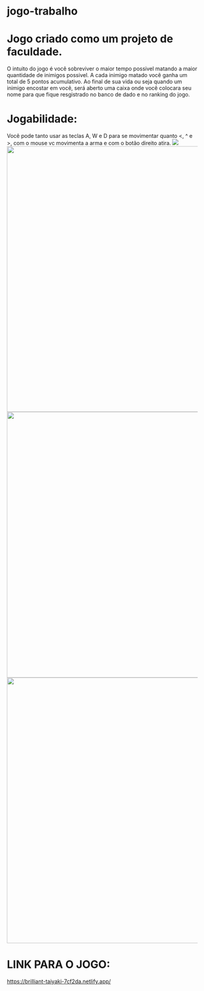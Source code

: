 # jogo-trabalho

# Jogo criado como um projeto de faculdade.
O intuito do jogo é você sobreviver o maior tempo possivel matando a maior quantidade de inimigos possivel.
A cada inimigo matado você ganha um total de 5 pontos acumulativo.
Ao final de sua vida ou seja quando um inimigo encostar em você, será aberto uma caixa onde você colocara seu nome para que fique resgistrado no banco de dado e no ranking do jogo.
# Jogabilidade:
Você pode tanto usar as teclas A, W e D para se movimentar quanto <, ^ e >, com o mouse vc movimenta a arma e com o botão direito atira.
<img src="![Captura de tela 2024-03-30 101801](https://github.com/FernandoMoreti/jogo-trabalho/assets/153198754/37b8429e-da3d-4472-84f0-9e78653271cc)
"/>
<img src="https://private-user-images.githubusercontent.com/153198754/318197969-0037cce9-971b-4f19-a619-9662fa05023f.png?jwt=eyJhbGciOiJIUzI1NiIsInR5cCI6IkpXVCJ9.eyJpc3MiOiJnaXRodWIuY29tIiwiYXVkIjoicmF3LmdpdGh1YnVzZXJjb250ZW50LmNvbSIsImtleSI6ImtleTUiLCJleHAiOjE3MTE4MDcwODIsIm5iZiI6MTcxMTgwNjc4MiwicGF0aCI6Ii8xNTMxOTg3NTQvMzE4MTk3OTY5LTAwMzdjY2U5LTk3MWItNGYxOS1hNjE5LTk2NjJmYTA1MDIzZi5wbmc_WC1BbXotQWxnb3JpdGhtPUFXUzQtSE1BQy1TSEEyNTYmWC1BbXotQ3JlZGVudGlhbD1BS0lBVkNPRFlMU0E1M1BRSzRaQSUyRjIwMjQwMzMwJTJGdXMtZWFzdC0xJTJGczMlMkZhd3M0X3JlcXVlc3QmWC1BbXotRGF0ZT0yMDI0MDMzMFQxMzUzMDJaJlgtQW16LUV4cGlyZXM9MzAwJlgtQW16LVNpZ25hdHVyZT00MGVmMzgzNjE5ZDk5YzZiNDU2MzY3YmJjYjYzZDVkODVhZTEzNTQ5NjQ4MjJlMGNmYzFkMGIyZWQzMGNjMTIxJlgtQW16LVNpZ25lZEhlYWRlcnM9aG9zdCZhY3Rvcl9pZD0wJmtleV9pZD0wJnJlcG9faWQ9MCJ9._Ws-RjIUHDcI7AMkNt2ymqrESWsKSb2fub6I7DSZwEM" width="700px" />
<img src="https://private-user-images.githubusercontent.com/153198754/318197971-63a7aad8-c6a0-4421-b8cd-e1c2d6bdaf89.png?jwt=eyJhbGciOiJIUzI1NiIsInR5cCI6IkpXVCJ9.eyJpc3MiOiJnaXRodWIuY29tIiwiYXVkIjoicmF3LmdpdGh1YnVzZXJjb250ZW50LmNvbSIsImtleSI6ImtleTUiLCJleHAiOjE3MTE4MDcxMTUsIm5iZiI6MTcxMTgwNjgxNSwicGF0aCI6Ii8xNTMxOTg3NTQvMzE4MTk3OTcxLTYzYTdhYWQ4LWM2YTAtNDQyMS1iOGNkLWUxYzJkNmJkYWY4OS5wbmc_WC1BbXotQWxnb3JpdGhtPUFXUzQtSE1BQy1TSEEyNTYmWC1BbXotQ3JlZGVudGlhbD1BS0lBVkNPRFlMU0E1M1BRSzRaQSUyRjIwMjQwMzMwJTJGdXMtZWFzdC0xJTJGczMlMkZhd3M0X3JlcXVlc3QmWC1BbXotRGF0ZT0yMDI0MDMzMFQxMzUzMzVaJlgtQW16LUV4cGlyZXM9MzAwJlgtQW16LVNpZ25hdHVyZT01OWNkNjdjZTZiNzQyZTUwZTRiOWE0MTdhN2M5NjA0Zjk0OTM5NjEwODEwZmIwY2MyNTJmYzQ5OTE5OTFmMTA1JlgtQW16LVNpZ25lZEhlYWRlcnM9aG9zdCZhY3Rvcl9pZD0wJmtleV9pZD0wJnJlcG9faWQ9MCJ9.DXX8LB4TJsVrDrRGH_NBWhmf0uUWmYegKlRBbPZQB5s" width="700px" />
<img src="https://private-user-images.githubusercontent.com/153198754/318197973-50c4cc7d-5418-427d-944a-65895a1be711.png?jwt=eyJhbGciOiJIUzI1NiIsInR5cCI6IkpXVCJ9.eyJpc3MiOiJnaXRodWIuY29tIiwiYXVkIjoicmF3LmdpdGh1YnVzZXJjb250ZW50LmNvbSIsImtleSI6ImtleTUiLCJleHAiOjE3MTE4MDcxNTMsIm5iZiI6MTcxMTgwNjg1MywicGF0aCI6Ii8xNTMxOTg3NTQvMzE4MTk3OTczLTUwYzRjYzdkLTU0MTgtNDI3ZC05NDRhLTY1ODk1YTFiZTcxMS5wbmc_WC1BbXotQWxnb3JpdGhtPUFXUzQtSE1BQy1TSEEyNTYmWC1BbXotQ3JlZGVudGlhbD1BS0lBVkNPRFlMU0E1M1BRSzRaQSUyRjIwMjQwMzMwJTJGdXMtZWFzdC0xJTJGczMlMkZhd3M0X3JlcXVlc3QmWC1BbXotRGF0ZT0yMDI0MDMzMFQxMzU0MTNaJlgtQW16LUV4cGlyZXM9MzAwJlgtQW16LVNpZ25hdHVyZT0yMjIyYzAzNzJkMzUyNzM5YjQ4ZDY3MmU3OTJkZjdiNjZiMWZhYmQ1NGU1NmM5Yzg4NTBkNzEwNzY1NzY3MDUwJlgtQW16LVNpZ25lZEhlYWRlcnM9aG9zdCZhY3Rvcl9pZD0wJmtleV9pZD0wJnJlcG9faWQ9MCJ9.gW4GaAYDK09cgg0dM66DANTzMmpwn4LSdjB9wF6m_W0" width="700px" />
# LINK PARA O JOGO:

https://brilliant-taiyaki-7cf2da.netlify.app/
